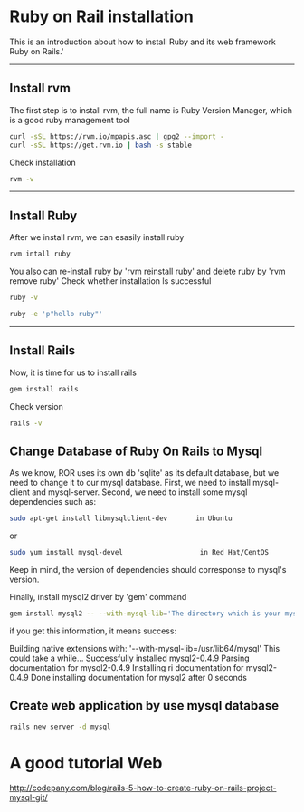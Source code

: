 # Ruby on Rail installation
This is an introduction about how to install Ruby and its web framework Ruby on Rails.'

----------------------------

## Install rvm
The first step is to install rvm, the full name is Ruby Version Manager, which is a good ruby management tool
```sh
curl -sSL https://rvm.io/mpapis.asc | gpg2 --import -
curl -sSL https://get.rvm.io | bash -s stable
```
Check installation
```sh
rvm -v
```
-----------------------------

## Install Ruby
After we install rvm, we can esasily install ruby
```sh
rvm intall ruby
```
You also can re-install ruby by 'rvm reinstall ruby' and delete ruby by 'rvm remove ruby'
Check whether installation ls successful
```sh
ruby -v
```
```sh
ruby -e 'p"hello ruby"'
```
-----------------------------

## Install Rails
Now, it is time for us to install rails

```sh
gem install rails
```
Check version
```sh
rails -v
```

## Change Database of Ruby On Rails to Mysql
As we know, ROR uses its own db 'sqlite' as its default database, but we need to change it to our mysql database.
First, we need to install mysql-client and mysql-server.
Second, we need to install some mysql dependencies such as:
```sh
sudo apt-get install libmysqlclient-dev       in Ubuntu
```
or
```sh
sudo yum install mysql-devel                   in Red Hat/CentOS
```
Keep in mind, the version of dependencies should corresponse to mysql's version.

Finally, install mysql2 driver by 'gem' command
```sh
gem install mysql2 -- --with-mysql-lib='The directory which is your mysql lib'
```
if you get this information, it means success:

Building native extensions with: '--with-mysql-lib=/usr/lib64/mysql'
This could take a while...
Successfully installed mysql2-0.4.9
Parsing documentation for mysql2-0.4.9
Installing ri documentation for mysql2-0.4.9
Done installing documentation for mysql2 after 0 seconds

## Create web application by use mysql database
```sh
rails new server -d mysql
```
# A good tutorial Web
http://codepany.com/blog/rails-5-how-to-create-ruby-on-rails-project-mysql-git/
